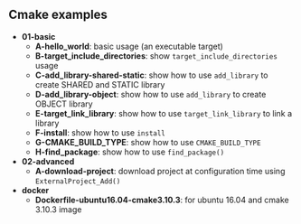 ## Cmake examples

- **01-basic**
    - **A-hello_world**: basic usage (an executable target)
    - **B-target_include_directories**: show `target_include_directories` usage
    - **C-add_library-shared-static**: show how to use `add_library` to create SHARED and STATIC library
    - **D-add_library-object**: show how to use `add_library` to create OBJECT library
    - **E-target_link_library**: show how to use `target_link_library` to link a library
    - **F-install**: show how to use `install`
    - **G-CMAKE_BUILD_TYPE**: show how to use `CMAKE_BUILD_TYPE`
    - **H-find_package**: show how to use `find_package()`
- **02-advanced**
    - **A-download-project**: download project at configuration time using `ExternalProject_Add()`
- **docker**
    - **Dockerfile-ubuntu16.04-cmake3.10.3**: for ubuntu 16.04 and cmake 3.10.3 image